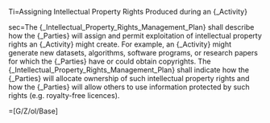 Ti=Assigning Intellectual Property Rights Produced during an {_Activity}

sec=The {_Intellectual_Property_Rights_Management_Plan} shall describe how the {_Parties} will assign and permit exploitation of intellectual property rights an {_Activity} might create. For example, an {_Activity} might generate new datasets, algorithms, software programs, or research papers for which the {_Parties} have or could obtain copyrights. The {_Intellectual_Property_Rights_Management_Plan} shall indicate how the {_Parties} will allocate ownership of such intellectual property rights and how the {_Parties} will allow others to use information protected by such rights (e.g. royalty-free licences).

=[G/Z/ol/Base]
